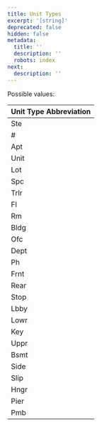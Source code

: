 ```yaml
---
title: Unit Types
excerpt: '[string]'
deprecated: false
hidden: false
metadata:
  title: ''
  description: ''
  robots: index
next:
  description: ''
---
```

Possible values:

| Unit Type Abbreviation |
| :--------------------- |
| Ste                    |
| #                      |
| Apt                    |
| Unit                   |
| Lot                    |
| Spc                    |
| Trlr                   |
| Fl                     |
| Rm                     |
| Bldg                   |
| Ofc                    |
| Dept                   |
| Ph                     |
| Frnt                   |
| Rear                   |
| Stop                   |
| Lbby                   |
| Lowr                   |
| Key                    |
| Uppr                   |
| Bsmt                   |
| Side                   |
| Slip                   |
| Hngr                   |
| Pier                   |
| Pmb                    |
